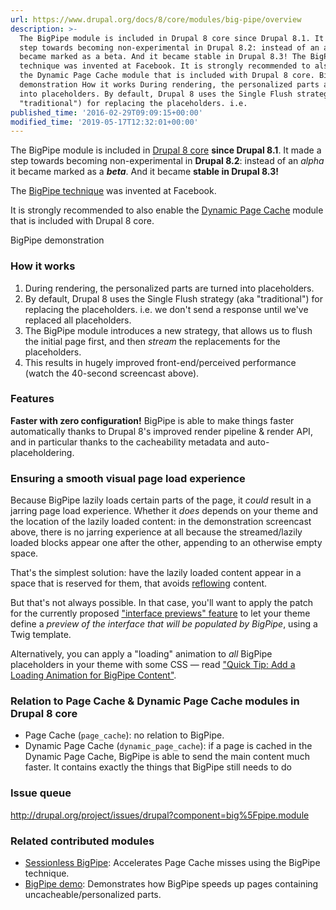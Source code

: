 ```yaml
---
url: https://www.drupal.org/docs/8/core/modules/big-pipe/overview
description: >-
  The BigPipe module is included in Drupal 8 core since Drupal 8.1. It made a
  step towards becoming non-experimental in Drupal 8.2: instead of an alpha it
  became marked as a beta. And it became stable in Drupal 8.3! The BigPipe
  technique was invented at Facebook. It is strongly recommended to also enable
  the Dynamic Page Cache module that is included with Drupal 8 core. BigPipe
  demonstration How it works During rendering, the personalized parts are turned
  into placeholders. By default, Drupal 8 uses the Single Flush strategy (aka
  "traditional") for replacing the placeholders. i.e.
published_time: '2016-02-29T09:09:15+00:00'
modified_time: '2019-05-17T12:32:01+00:00'
---
```

The BigPipe module is included in [Drupal 8 core](/project/drupal) **since Drupal 8.1**. It made a step towards becoming non-experimental in **Drupal 8.2**: instead of an _alpha_ it became marked as a **_beta_**. And it became **stable in Drupal 8.3!**

The [BigPipe technique](https://www.facebook.com/notes/facebook-engineering/bigpipe-pipelining-web-pages-for-high-performance/389414033919) was invented at Facebook.

It is strongly recommended to also enable the [Dynamic Page Cache](/documentation/modules/dynamic%5Fpage%5Fcache) module that is included with Drupal 8 core.

BigPipe demonstration

### How it works

1. During rendering, the personalized parts are turned into placeholders.
2. By default, Drupal 8 uses the Single Flush strategy (aka "traditional") for replacing the placeholders. i.e. we don't send a response until we've replaced all placeholders.
3. The BigPipe module introduces a new strategy, that allows us to flush the initial page first, and then _stream_ the replacements for the placeholders.
4. This results in hugely improved front-end/perceived performance (watch the 40-second screencast above).

### Features

**Faster with zero configuration!** BigPipe is able to make things faster automatically thanks to Drupal 8's improved render pipeline & render API, and in particular thanks to the cacheability metadata and auto-placeholdering.

### Ensuring a smooth visual page load experience

Because BigPipe lazily loads certain parts of the page, it _could_ result in a jarring page load experience. Whether it _does_ depends on your theme and the location of the lazily loaded content: in the demonstration screencast above, there is no jarring experience at all because the streamed/lazily loaded blocks appear one after the other, appending to an otherwise empty space.

That's the simplest solution: have the lazily loaded content appear in a space that is reserved for them, that avoids [reflowing](https://developers.google.com/speed/docs/insights/browser-reflow) content.

But that's not always possible. In that case, you'll want to apply the patch for the currently proposed ["interface previews" feature](https://www.drupal.org/project/drupal/issues/2632750) to let your theme define a _preview of the interface that will be populated by BigPipe_, using a Twig template. 

Alternatively, you can apply a "loading" animation to _all_ BigPipe placeholders in your theme with some CSS — read ["Quick Tip: Add a Loading Animation for BigPipe Content"](https://www.lullabot.com/articles/quick-tip-add-a-loading-animation-for-bigpipe-content).

### Relation to Page Cache & Dynamic Page Cache modules in Drupal 8 core

* Page Cache (`page_cache`): no relation to BigPipe.
* Dynamic Page Cache (`dynamic_page_cache`): if a page is cached in the Dynamic Page Cache, BigPipe is able to send the main content much faster. It contains exactly the things that BigPipe still needs to do

### Issue queue

<http://drupal.org/project/issues/drupal?component=big%5Fpipe.module>

### Related contributed modules

* [Sessionless BigPipe](https://www.drupal.org/project/big%5Fpipe%5Fsessionless): Accelerates Page Cache misses using the BigPipe technique.
* [BigPipe demo](https://www.drupal.org/project/big%5Fpipe%5Fdemo): Demonstrates how BigPipe speeds up pages containing uncacheable/personalized parts.